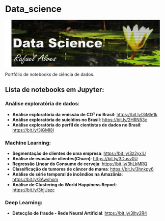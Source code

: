 # Data_science

![banner](https://github.com/Rass16/Data_science/blob/main/banner.jpg)

Portfólio de notebooks de ciência de dados.

## Lista de notebooks em Jupyter:

### Análise exploratória de dados:

* **Análise exploratória da emissão de CO² no Brasil**: https://bit.ly/3jMle1k
* **Análise exploratória de suicídios no Brasil**: https://bit.ly/2HRN53c
* **Análise exploratória do perfil de cientistas de dados no Brasil**: https://bit.ly/3jGMI8l

### Machine Learning:
* **Segmentação de clientes de uma empresa**: https://bit.ly/3z2yxlU
* **Análise de evasão de clientes(Churn)**: https://bit.ly/3Dusv0U
* **Regressão Linear do Consumo de cerveja**: https://bit.ly/3hLkMRQ
* **Classificação de tumores de câncer de mama**: https://bit.ly/3hnkpy6
* **Análise de série temporal de incêndios na Amazônia**: https://bit.ly/3Awshom
* **Análise de Clustering do World Happiness Report**: https://bit.ly/3hjUszc

### Deep Learning:
* **Detecção de fraude - Rede Neural Artificial**: https://bit.ly/3lhy2R4
